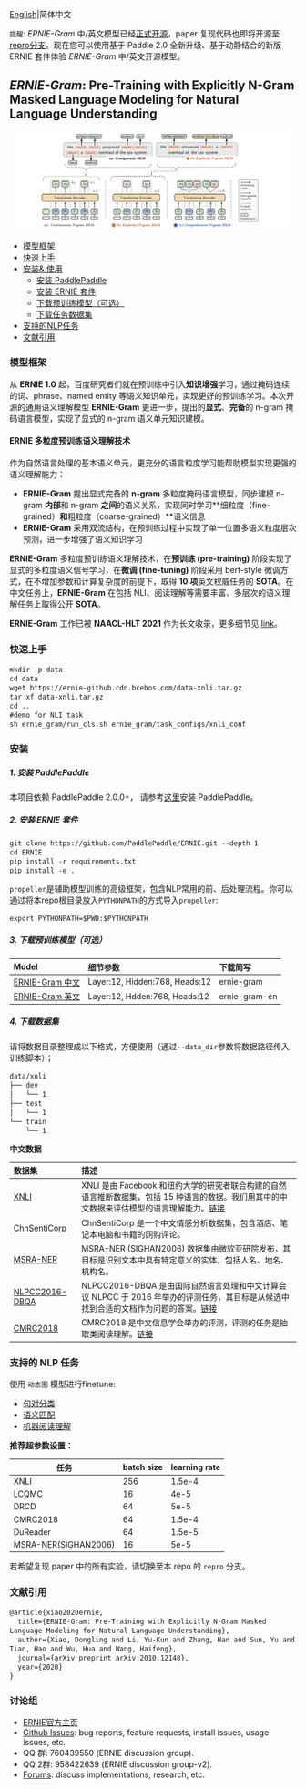 [English](./README.en.md)|简体中文

`提醒`: *ERNIE-Gram* 中/英文模型已经[正式开源](#3-下载预训练模型可选)，paper 复现代码也即将开源至 [repro分支](https://github.com/PaddlePaddle/ERNIE/tree/repro)。现在您可以使用基于 Paddle 2.0 全新升级、基于动静结合的新版 ERNIE 套件体验 *ERNIE-Gram* 中/英文开源模型。


## _ERNIE-Gram_: Pre-Training with Explicitly N-Gram Masked Language Modeling for Natural Language Understanding

![ERNIE-Gram](.meta/ernie-gram.jpeg)

- [模型框架](#模型框架)
- [快速上手](#快速上手)
- [安装& 使用](#安装)
  * [安装 PaddlePaddle](#1-安装-paddlepaddle)
  * [安装 ERNIE 套件](#2-安装-ernie-套件)
  * [下载预训练模型（可选）](#3-下载预训练模型可选)
  * [下载任务数据集](#4-下载数据集)
- [支持的NLP任务](#支持的-nlp-任务)
- [文献引用](#文献引用)

### 模型框架

从 **ERNIE 1.0** 起，百度研究者们就在预训练中引入**知识增强**学习，通过掩码连续的词、phrase、named entity 等语义知识单元，实现更好的预训练学习。本次开源的通用语义理解模型 **ERNIE-Gram** 更进一步，提出的**显式**、**完备**的 n-gram 掩码语言模型，实现了显式的 n-gram 语义单元知识建模。

#### ERNIE 多粒度预训练语义理解技术
 作为自然语言处理的基本语义单元，更充分的语言粒度学习能帮助模型实现更强的语义理解能力：
 - **ERNIE-Gram** 提出显式完备的 **n-gram** 多粒度掩码语言模型，同步建模 n-gram **内部**和 n-gram **之间**的语义关系，实现同时学习**细粒度（fine-grained）**和**粗粒度（coarse-grained）**语义信息
 - **ERNIE-Gram** 采用双流结构，在预训练过程中实现了单一位置多语义粒度层次预测，进一步增强了语义知识学习

**ERNIE-Gram** 多粒度预训练语义理解技术，在**预训练 (pre-training)** 阶段实现了显式的多粒度语义信号学习，在**微调 (fine-tuning)** 阶段采用 bert-style 微调方式，在不增加参数和计算复杂度的前提下，取得 **10 项**英文权威任务的 **SOTA**。在中文任务上，**ERNIE-Gram** 在包括 NLI、阅读理解等需要丰富、多层次的语义理解任务上取得公开 **SOTA**。

**ERNIE-Gram** 工作已被 **NAACL-HLT 2021** 作为长文收录，更多细节见 [link](https://arxiv.org/abs/2010.12148)。

### 快速上手
```shell
mkdir -p data
cd data
wget https://ernie-github.cdn.bcebos.com/data-xnli.tar.gz
tar xf data-xnli.tar.gz
cd ..
#demo for NLI task
sh ernie_gram/run_cls.sh ernie_gram/task_configs/xnli_conf
```


### 安装

##### 1. 安装 PaddlePaddle

本项目依赖 PaddlePaddle 2.0.0+， 请参考[这里](https://www.paddlepaddle.org.cn/install/quick)安装 PaddlePaddle。

##### 2. 安装 ERNIE 套件

```shell
git clone https://github.com/PaddlePaddle/ERNIE.git --depth 1
cd ERNIE
pip install -r requirements.txt
pip install -e .
```
`propeller`是辅助模型训练的高级框架，包含NLP常用的前、后处理流程。你可以通过将本repo根目录放入`PYTHONPATH`的方式导入`propeller`:
```shell
export PYTHONPATH=$PWD:$PYTHONPATH
```

##### 3. 下载预训练模型（可选）


| Model                                              | 细节参数                                                                  |下载简写|
| :------------------------------------------------- |:------------------------------------------------------------------------- |:-------|
| [ERNIE-Gram 中文](https://ernie-github.cdn.bcebos.com/model-ernie-gram-zh.1.tar.gz)           | Layer:12, Hidden:768, Heads:12  |ernie-gram|
| [ERNIE-Gram 英文](https://ernie-github.cdn.bcebos.com/model-ernie-gram-en.1.tar.gz)                  | Layer:12, Hdden:768, Heads:12   |ernie-gram-en|

##### 4. 下载数据集

请将数据目录整理成以下格式，方便使用（通过`--data_dir`参数将数据路径传入训练脚本）；

```shell
data/xnli
├── dev
│   └── 1
├── test
│   └── 1
└── train
    └── 1
```

**中文数据**

| 数据集|描述|
|:--------|:----------|
| [XNLI](https://ernie-github.cdn.bcebos.com/data-xnli.tar.gz)                 |XNLI 是由 Facebook 和纽约大学的研究者联合构建的自然语言推断数据集，包括 15 种语言的数据。我们用其中的中文数据来评估模型的语言理解能力。[链接](https://github.com/facebookresearch/XNLI)|
| [ChnSentiCorp](https://ernie-github.cdn.bcebos.com/data-chnsenticorp.tar.gz) |ChnSentiCorp 是一个中文情感分析数据集，包含酒店、笔记本电脑和书籍的网购评论。|
| [MSRA-NER](https://ernie-github.cdn.bcebos.com/data-msra_ner.tar.gz)         |MSRA-NER (SIGHAN2006) 数据集由微软亚研院发布，其目标是识别文本中具有特定意义的实体，包括人名、地名、机构名。|
| [NLPCC2016-DBQA](https://ernie-github.cdn.bcebos.com/data-dbqa.tar.gz)       |NLPCC2016-DBQA 是由国际自然语言处理和中文计算会议 NLPCC 于 2016 年举办的评测任务，其目标是从候选中找到合适的文档作为问题的答案。[链接](http://tcci.ccf.org.cn/conference/2016/dldoc/evagline2.pdf)|
|[CMRC2018](https://ernie-github.cdn.bcebos.com/data-cmrc2018.tar.gz)|CMRC2018 是中文信息学会举办的评测，评测的任务是抽取类阅读理解。[链接](https://github.com/ymcui/cmrc2018)


### 支持的 NLP 任务

使用 `动态图` 模型进行finetune:
  
  - [句对分类](./demo/finetune_classifier_distributed.py)
  - [语义匹配](./demo/finetune_classifier_distributed.py)
  - [机器阅读理解](./demo/finetune_mrc.py)


**推荐超参数设置：**

|任务|batch size|learning rate|
|--|--|--|
| XNLI         | 256             | 1.5e-4 |
| LCQMC        | 16              | 4e-5 |
| DRCD         | 64              | 5e-5 |
| CMRC2018     | 64              | 1.5e-4 |
| DuReader     | 64              | 1.5e-5 |
| MSRA-NER(SIGHAN2006)  | 16      | 5e-5 |

若希望复现 paper 中的所有实验，请切换至本 repo 的 `repro` 分支。

### 文献引用

```
@article{xiao2020ernie,
  title={ERNIE-Gram: Pre-Training with Explicitly N-Gram Masked Language Modeling for Natural Language Understanding},
  author={Xiao, Dongling and Li, Yu-Kun and Zhang, Han and Sun, Yu and Tian, Hao and Wu, Hua and Wang, Haifeng},
  journal={arXiv preprint arXiv:2010.12148},
  year={2020}
}
```

### 讨论组
- [ERNIE官方主页](https://wenxin.baidu.com/)
- [Github Issues](https://github.com/PaddlePaddle/ERNIE/issues): bug reports, feature requests, install issues, usage issues, etc.
- QQ 群: 760439550 (ERNIE discussion group).
- QQ 2群: 958422639 (ERNIE discussion group-v2).
- [Forums](http://ai.baidu.com/forum/topic/list/168?pageNo=1): discuss implementations, research, etc.
